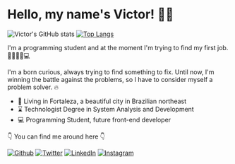 # Hello, my name's Victor! 🤙🏽

![Victor's GitHub stats](https://github-readme-stats.vercel.app/api?username=cirvto&show_icons=true)
[![Top Langs](https://github-readme-stats.vercel.app/api/top-langs/?username=cirvto)](https://github.com/cirvto/github-readme-stats)

I'm a programming student and at the moment I'm trying to find my first job. 🧑🏽🇧🇷💻

I'm a born curious, always trying to find something to fix. Until now, I'm winning the battle against the problems, so I have to consider myself a problem solver. 🔥

- 📍 Living in Fortaleza, a beautiful city in Brazilian northeast
- ⌛ Technologist Degree in System Analysis and Development
- 💻 Programming Student, future front-end developer

👇 You can find me around here 👇

<p><a href="https://github.com/cirvto" target="_blank"><img alt="Github" src="https://img.shields.io/badge/GitHub-%2312100E.svg?&style=for-the-badge&logo=Github&logoColor=white" /></a> <a href="https://twitter.com/criadev" target="_blank"><img alt="Twitter" src="https://img.shields.io/badge/twitter-%231DA1F2.svg?&style=for-the-badge&logo=twitter&logoColor=white" /></a> <a href="https://www.linkedin.com/in/thomas-victor" target="_blank"><img alt="LinkedIn" src="https://img.shields.io/badge/linkedin-%230077B5.svg?&style=for-the-badge&logo=linkedin&logoColor=white" /></a> <a href="https://www.instagram.com/cirvto" target="_blank"><img alt="Instagram" src="https://img.shields.io/badge/instagram-E4405F?style=for-the-badge&logo=instagram&logoColor=white" /></a>
</p>
